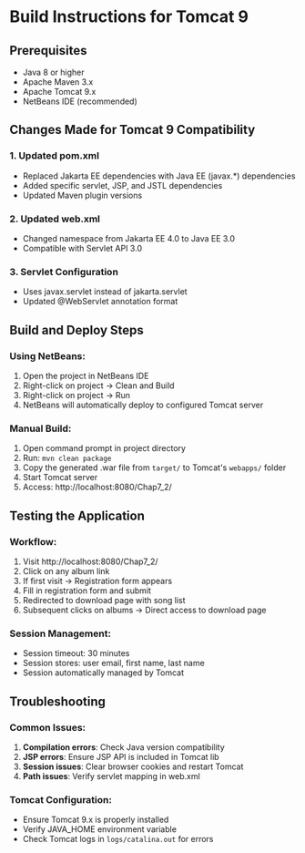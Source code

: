 # Build Instructions for Tomcat 9

## Prerequisites

- Java 8 or higher
- Apache Maven 3.x
- Apache Tomcat 9.x
- NetBeans IDE (recommended)

## Changes Made for Tomcat 9 Compatibility

### 1. Updated pom.xml

- Replaced Jakarta EE dependencies with Java EE (javax.\*) dependencies
- Added specific servlet, JSP, and JSTL dependencies
- Updated Maven plugin versions

### 2. Updated web.xml

- Changed namespace from Jakarta EE 4.0 to Java EE 3.0
- Compatible with Servlet API 3.0

### 3. Servlet Configuration

- Uses javax.servlet instead of jakarta.servlet
- Updated @WebServlet annotation format

## Build and Deploy Steps

### Using NetBeans:

1. Open the project in NetBeans IDE
2. Right-click on project → Clean and Build
3. Right-click on project → Run
4. NetBeans will automatically deploy to configured Tomcat server

### Manual Build:

1. Open command prompt in project directory
2. Run: `mvn clean package`
3. Copy the generated .war file from `target/` to Tomcat's `webapps/` folder
4. Start Tomcat server
5. Access: http://localhost:8080/Chap7_2/

## Testing the Application

### Workflow:

1. Visit http://localhost:8080/Chap7_2/
2. Click on any album link
3. If first visit → Registration form appears
4. Fill in registration form and submit
5. Redirected to download page with song list
6. Subsequent clicks on albums → Direct access to download page

### Session Management:

- Session timeout: 30 minutes
- Session stores: user email, first name, last name
- Session automatically managed by Tomcat

## Troubleshooting

### Common Issues:

1. **Compilation errors**: Check Java version compatibility
2. **JSP errors**: Ensure JSP API is included in Tomcat lib
3. **Session issues**: Clear browser cookies and restart Tomcat
4. **Path issues**: Verify servlet mapping in web.xml

### Tomcat Configuration:

- Ensure Tomcat 9.x is properly installed
- Verify JAVA_HOME environment variable
- Check Tomcat logs in `logs/catalina.out` for errors
